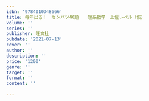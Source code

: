 ```yaml
---
isbn: '9784010348666'
title: 毎年出る！　センバツ40題　　理系数学　上位レベル（仮）
volume: ''
series: ''
publisher: 旺文社
pubdate: '2021-07-13'
cover: ''
author: ''
description: ''
price: '1200'
genre: ''
target: ''
format: ''
content: ''

---
```

